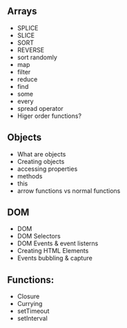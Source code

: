 ## Arrays
- SPLICE
- SLICE
- SORT
- REVERSE
- sort randomly
- map
- filter
- reduce
- find
- some
- every
- spread operator
- Higer order functions? 

## Objects
- What are objects
- Creating objects
- accessing properties
- methods
- this
- arrow functions vs normal functions

## DOM
- DOM
- DOM Selectors
- DOM Events & event listerns
- Creating HTML Elements
- Events bubbling & capture

## Functions:
- Closure
- Currying
- setTimeout
- setInterval
